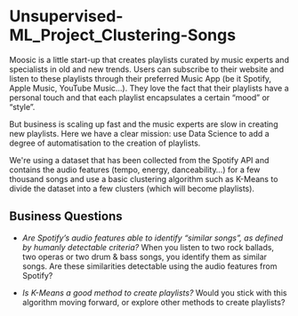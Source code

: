 # Unsupervised-ML_Project_Clustering-Songs

Moosic is a little start-up that creates playlists curated by music experts and specialists in old and new trends. Users can subscribe to their website and listen to these playlists through their preferred Music App (be it Spotify, Apple Music, YouTube Music…). They love the fact that their playlists have a personal touch and that each playlist encapsulates a certain “mood” or “style”.

But business is scaling up fast and the music experts are slow in creating new playlists. Here we have a clear mission: use Data Science to add a degree of automatisation to the creation of playlists.

We're using a dataset that has been collected from the Spotify API and contains the audio features (tempo, energy, danceability…) for a few thousand songs and use a basic clustering algorithm such as K-Means to divide the dataset into a few clusters (which will become playlists).

## Business Questions

- _Are Spotify’s audio features able to identify “similar songs”, as defined by humanly detectable criteria?_ 
When you listen to two rock ballads, two operas or two drum & bass songs, you identify them as similar songs. Are these similarities detectable using the audio features from Spotify? 

- _Is K-Means a good method to create playlists?_ 
Would you stick with this algorithm moving forward, or explore other methods to create playlists?
